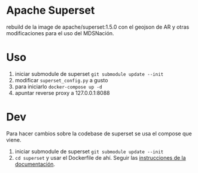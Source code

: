 # Apache Superset
rebuild de la image de apache/superset:1.5.0 con el geojson de AR y otras modificaciones para el uso del MDSNación.

# Uso
1) iniciar submodule de superset `git submodule update --init`
2) modificar `superset_config.py` a gusto
3) para iniciarlo `docker-compose up -d`
4) apuntar reverse proxy a 127.0.0.1:8088

# Dev
Para hacer cambios sobre la codebase de superset se usa el compose que viene.
1) iniciar submodule de superset `git submodule update --init`
2) `cd superset` y usar el Dockerfile de ahí. Seguir las [instrucciones de la documentación](https://superset.apache.org/docs/installation/installing-superset-using-docker-compose/).
